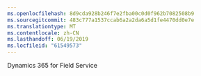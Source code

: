 ```yaml
---
ms.openlocfilehash: 8d9cda928b246f7e2fba00c0d0f962b7082508b9
ms.sourcegitcommit: 483c777a1537ccab6a2a2da6a5d1fe4470dd0e7e
ms.translationtype: MT
ms.contentlocale: zh-CN
ms.lasthandoff: 06/19/2019
ms.locfileid: "61549573"
---
```

Dynamics 365 for Field Service